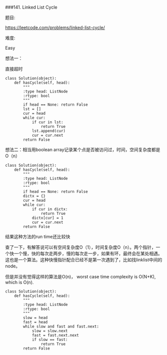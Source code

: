 ###141. Linked List Cycle

题目:

<https://leetcode.com/problems/linked-list-cycle/>


难度:

Easy


想法一：

直接超时

```
class Solution(object):
    def hasCycle(self, head):
        """
        :type head: ListNode
        :rtype: bool
        """
        if head == None: return False
        lst = []
        cur = head
        while cur:
            if cur in lst:
                return True
            lst.append(cur)
            cur = cur.next
        return False
```



想法二：相当用boolean array记录某个点是否被访问过，时间，空间复杂度都是O（n）

```
class Solution(object):
    def hasCycle(self, head):
        """
        :type head: ListNode
        :rtype: bool
        """
        if head == None: return False
        dictx = {}
        cur = head
        while cur:
            if cur in dictx:
                return True
            dictx[cur] = 1
            cur = cur.next
        return False
```

结果这种方法的run time还比较快

查了一下，有解答说可以有空间复杂度O（1），时间复杂度O（n）。两个指针，一个快一个慢，快的每次走两步，慢的每次走一步，如果有环，最终会在某处相遇。这也是一个算法。这种快慢指针配合已经不是第一次遇到了，比如找linklist中间的node。



但是并没有觉得这样的算法是O(n)， worst case time complexity is O(N+K), which is O(n).


```
class Solution(object):
    def hasCycle(self, head):
        """
        :type head: ListNode
        :rtype: bool
        """
        slow = head
        fast = head
        while slow and fast and fast.next:
            slow = slow.next
            fast = fast.next.next
            if slow == fast:
                return True
        return False
```

